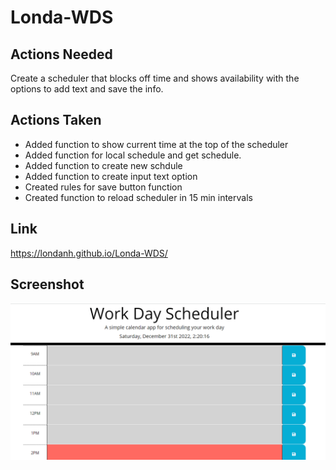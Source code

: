 # Londa-WDS

## Actions Needed
Create a scheduler that blocks off time and shows availability with the options to add text and save the info.

## Actions Taken
* Added function to show current time at the top of the scheduler
* Added function for local schedule and get schedule.
* Added function to create new schdule
* Added function to create input text option
* Created rules for save button function
* Created function to reload scheduler in 15 min intervals

## Link
https://londanh.github.io/Londa-WDS/

## Screenshot
<img src="Assets/wdsscreenshot.png">